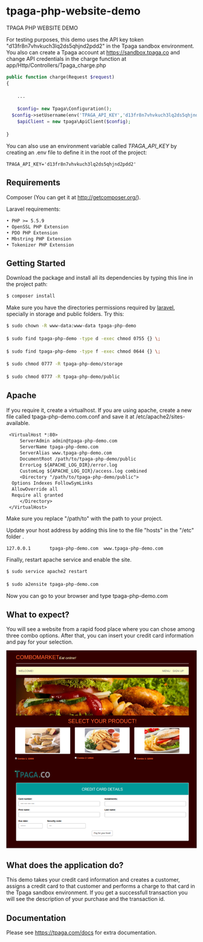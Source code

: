 # tpaga-php-website-demo
TPAGA PHP WEBSITE DEMO

For testing purposes, this demo uses the API key token "d13fr8n7vhvkuch3lq2ds5qhjnd2pdd2" in the Tpaga sandbox environment. You also can create a Tpaga account at https://sandbox.tpaga.co and change API credentials in the charge function at app/Http/Controllers/Tpaga_charge.php

```php
public function charge(Request $request)
{

	...

	$config= new Tpaga\Configuration();
  $config->setUsername(env('TPAGA_API_KEY','d13fr8n7vhvkuch3lq2ds5qhjnd2pdd2'));
	$apiClient = new tpaga\ApiClient($config);

}
```
You can also use an environment variable called *TPAGA_API_KEY* by creating an .env file to define it in the root of the project:

```
TPAGA_API_KEY='d13fr8n7vhvkuch3lq2ds5qhjnd2pdd2'
```

## Requirements

Composer (You can get it at http://getcomposer.org/).

Laravel requirements: 

	• PHP >= 5.5.9
	• OpenSSL PHP Extension
	• PDO PHP Extension
	• Mbstring PHP Extension
	• Tokenizer PHP Extension

## Getting Started

Download the package and install all its dependencies by typing this line in the project path:

```bash
$ composer install
```
Make sure you have the directories permissions required by [laravel](http://laravel.com/docs/5.1#basic-configuration), specially in storage and public folders. Try this:

```bash
$ sudo chown -R www-data:www-data tpaga-php-demo 

$ sudo find tpaga-php-demo -type d -exec chmod 0755 {} \;

$ sudo find tpaga-php-demo -type f -exec chmod 0644 {} \;

$ sudo chmod 0777 -R tpaga-php-demo/storage

$ sudo chmod 0777 -R tpaga-php-demo/public

```
## Apache

If you require it, create a virtualhost. If you are using apache, create a new file called tpaga-php-demo.com.conf and save it at /etc/apache2/sites-available.

```subl
 <VirtualHost *:80>
     ServerAdmin admin@tpaga-php-demo.com
     ServerName tpaga-php-demo.com
     ServerAlias www.tpaga-php-demo.com
     DocumentRoot /path/to/tpaga-php-demo/public
     ErrorLog ${APACHE_LOG_DIR}/error.log
     CustomLog ${APACHE_LOG_DIR}/access.log combined
     <Directory "/path/to/tpaga-php-demo/public">
  Options Indexes FollowSymLinks
  AllowOverride all
  Require all granted
     </Directory>
 </VirtualHost>
```
Make sure you replace "/path/to" with the path to your project.

Update your host address by adding this line to the file "hosts" in the "/etc" folder .

```
127.0.0.1       tpaga-php-demo.com  www.tpaga-php-demo.com
```

Finally, restart apache service and enable the site.

```bash
$ sudo service apache2 restart

$ sudo a2ensite tpaga-php-demo.com
```
Now you can go to your browser and type tpaga-php-demo.com

## What to expect?

You will see a website from a rapid food place where you can chose among three combo options. After that, you can insert your credit card information and pay for your selection.

![phpweb](/phpweb.png)

## What does the application do?

This demo takes your credit card information and creates a customer, assigns a credit card to that customer and performs a charge to that card in the Tpaga sandbox environment. If you get a successfull transaction you will see the description of your purchase and the transaction id.

## Documentation

Please see https://tpaga.com/docs for extra documentation.